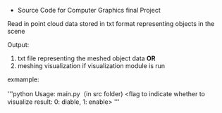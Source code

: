 * Source Code for Computer Graphics final Project

Read in point cloud data stored in txt format representing objects in the scene

Output: 
1. txt file representing the meshed object data **OR**
2. meshing visualization if visualization module is run

exmample:

'''python
Usage: main.py（in src folder) <path of input data> <path for saving result> <flag to indicate whether to visualize result: 0: diable, 1: enable>
'''
